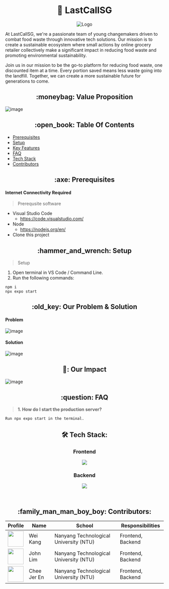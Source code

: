 <h1 align="center"> 🌴 LastCallSG</h1>

<p align="center">
  <img src="https://github.com/Yuandjom/LastCall-SG/assets/95838788/7a925f01-ec06-4467-8c4f-831afedb1742" alt="Logo"/>
</p>

At LastCallSG, we're a passionate team of young changemakers driven to combat food waste through innovative tech solutions. Our mission is to create a sustainable ecosystem where small actions by online grocery retailer collectively make a significant impact in reducing food waste and promoting environmental sustainability.

Join us in our mission to be the go-to platform for reducing food waste, one discounted item at a time. Every portion saved means less waste going into the landfill. Together, we can create a more sustainable future for generations to come.

<h2 align = "center"> :moneybag:	Value Proposition </h2>

![image](https://github.com/Yuandjom/LastCall-SG/assets/95838788/38eea745-31c4-4aca-9e6c-ef80a6f98e67)

<h2 align = "center"> :open_book: Table Of Contents </h2>

- [Prerequisites](#prerequisites) <br/>
- [Setup](#setup) <br/>
- [Key Features](#key-features) <br/>
- [FAQ](#faq) <br/>
- [Tech Stack](#tech-stack) <br/>
- [Contributors](#contributors) <br/>

<h2 align="center" id = "prerequisites"> :axe:	Prerequisites</h2>

#### Internet Connectivity Required
> Prerequsite software
* Visual Studio Code
  + https://code.visualstudio.com/
* Node
  + https://nodejs.org/en/
* Clone this project
        

<h2 align="center" id = "setup"> :hammer_and_wrench:	Setup</h2>

>Setup

1. Open terminal in VS Code / Command Line.
2. Run the following commands:
```
npm i
npx expo start
```

<h2 align="center" id = "key-features"> :old_key:	Our Problem & Solution</h2>

#### Problem

![image](https://github.com/Yuandjom/LastCall-SG/assets/95838788/037f9d3c-1dde-4a8b-aee4-2ea00c731fa8)

#### Solution

![image](https://github.com/Yuandjom/LastCall-SG/assets/95838788/af3aa559-c157-4cc1-a1a1-502570cf8b5c)

<h2 align="center" id = "impact"> 🙂:	Our Impact</h2>

![image](https://github.com/Yuandjom/LastCall-SG/assets/95838788/86be232f-c3f1-402f-99e1-91deb6dba3ee)

<h2 align="center" id = "faq" > :question: FAQ</h2>

> <strong>1. How do I start the production server?</strong>
```
Run npx expo start in the terminal.
```

<h2 align="center" id = "tech-stack"> 🛠 Tech Stack:</h2>

<div align="center">
  <h3>Frontend</h3>
  <p>
    <a href="https://skillicons.dev">
      <img src="https://skillicons.dev/icons?i=js,react" />
    </a>
  </p>
  <h3>Backend</h3>
  <p>
    <a href="https://skillicons.dev">
      <img src="https://skillicons.dev/icons?i=dynamodb,aws" />
    </a>
  </p>
  <br />
</div>

<h2 align="center" id = "contributors"> :family_man_man_boy_boy: Contributors:</h2>

<div align="center">
    <table>
        <thead>
            <tr>
                <th>Profile</th>
                <th>Name</th>
                <th>School</th>
                <th>Responsibilities</th>
            </tr>
        </thead>
        <tbody>
            <tr>
                <td><a href='https://github.com/weikangg' title='weikangg'> <img src='https://github.com/weikangg.png' height='50' width='50'/></a></td>
                <td>Wei Kang</td>
                <td>Nanyang Technological University (NTU)</td>
                <td>Frontend, Backend</td>
            </tr>
            <tr>
                <td><a href='https://github.com/yuandjom' title='john'> <img src='https://github.com/yuandjom.png' height='50' width='50'/></a></td>
                <td>John Lim</td>
                <td>Nanyang Technological University (NTU)</td>
                <td>Frontend, Backend</td>
            </tr>
            <tr>
                <td><a href='https://github.com/jerrrren' title='jeren'> <img src='https://github.com/jerrrren' height='50' width='50'/></a></td>
                <td>Chee Jer En</td>
                <td>Nanyang Technological University (NTU)</td>
                <td>Frontend, Backend</td>
            </tr>
        </tbody>
    </table>
</div>
